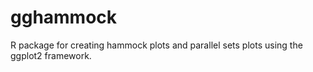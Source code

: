 gghammock
=========

R package for creating hammock plots and parallel sets plots using the ggplot2 framework.